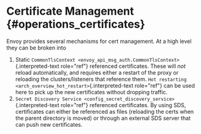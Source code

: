 Certificate Management {#operations_certificates}
======================

Envoy provides several mechanisms for cert management. At a high level
they can be broken into

1.  Static
    `CommonTlsContext <envoy_api_msg_auth.CommonTlsContext>`{.interpreted-text
    role="ref"} referenced certificates. These will *not* reload
    automatically, and requires either a restart of the proxy or
    reloading the clusters/listeners that reference them.
    `Hot restarting <arch_overview_hot_restart>`{.interpreted-text
    role="ref"} can be used here to pick up the new certificates without
    dropping traffic.
2.  `Secret Discovery Service <config_secret_discovery_service>`{.interpreted-text
    role="ref"} referenced certificates. By using SDS, certificates can
    either be referenced as files (reloading the certs when the parent
    directory is moved) or through an external SDS server that can push
    new certificates.

